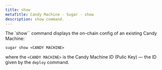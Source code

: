 ```yaml
---
title: show
metaTitle: Candy Machine - Sugar - show
description: show command.
---
```


The `show`` command displays the on-chain config of an existing Candy Machine:

```
sugar show <CANDY MACHINE>
```

where the `<CANDY MACHINE>` is the Candy Machine ID (Pulic Key) — the ID given by the `deploy` command.